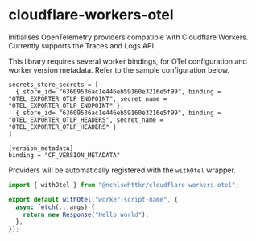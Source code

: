 # cloudflare-workers-otel

Initialises OpenTelemetry providers compatible with Cloudflare Workers. Currently supports the Traces and Logs API.

This library requires several worker bindings, for OTel configuration and worker version metadata. Refer to the sample configuration below.

```
secrets_store_secrets = [
  { store_id= "63609536ac1e446eb59160e3216e5f99", binding = "OTEL_EXPORTER_OTLP_ENDPOINT", secret_name = "OTEL_EXPORTER_OTLP_ENDPOINT" },
  { store_id= "63609536ac1e446eb59160e3216e5f99", binding = "OTEL_EXPORTER_OTLP_HEADERS", secret_name = "OTEL_EXPORTER_OTLP_HEADERS" }
]

[version_metadata]
binding = "CF_VERSION_METADATA"
```

Providers will be automatically registered with the `withOtel` wrapper.

```ts
import { withOtel } from "@nchlswhttkr/cloudflare-workers-otel";

export default withOtel("worker-script-name", {
  async fetch(...args) {
    return new Response("Hello world");
  },
});
```
